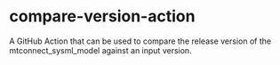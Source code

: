 # compare-version-action
A GitHub Action that can be used to compare the release version of the mtconnect_sysml_model against an input version.

